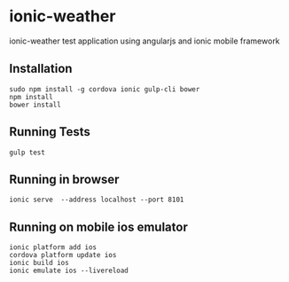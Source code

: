 # ionic-weather
ionic-weather test application using angularjs and ionic mobile framework

## Installation

    sudo npm install -g cordova ionic gulp-cli bower
    npm install
    bower install
  
## Running Tests

    gulp test


## Running in browser

    ionic serve  --address localhost --port 8101

## Running on mobile ios emulator

    ionic platform add ios
    cordova platform update ios
    ionic build ios
    ionic emulate ios --livereload
